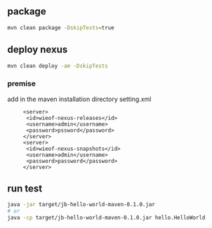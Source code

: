 
## package
```bash
mvn clean package -DskipTests=true
```

## deploy nexus
```bash
mvn clean deploy -am -DskipTests
```
### premise
add in the maven installation directory setting.xml
```
     <server>
	  <id>wieof-nexus-releases</id>
	  <username>admin</username>
	  <password>pssword</password>
	 </server>
	 <server>
	  <id>wieof-nexus-snapshots</id>
	  <username>admin</username>
	  <password>password</password>
	 </server>

```

## run test
```bash
java -jar target/jb-hello-world-maven-0.1.0.jar
# or
java -cp target/jb-hello-world-maven-0.1.0.jar hello.HelloWorld
```

